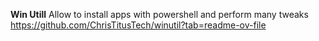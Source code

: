 

**Win Utill**
Allow to install apps with powershell and perform many tweaks
https://github.com/ChrisTitusTech/winutil?tab=readme-ov-file

